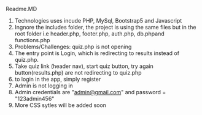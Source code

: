 Readme.MD
1. Technologies uses incude PHP, MySql, Bootstrap5 and Javascript
2. Ingnore the includes folder, the project is using the same files but in the root folder i.e header.php, footer.php, auth.php, db.phpand functions.php
3. Problems/Challenges: quiz.php is not opening
4. The entry point is Login, which is redirecting to results instead of quiz.php. 
5. Take quiz link (header nav), start quiz button, try again button(results.php) are not redirecting to quiz.php
6. to login in the app, simply register
7. Admin is not logging in
8. Admin credentials are "admin@gmail.com" and password = "123admin456"
9. More CSS sytles will be added soon